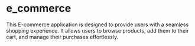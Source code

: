 # e_commerce
This E-commerce application is designed to provide users with a seamless shopping experience. It allows users to browse products, add them to their cart, and manage their purchases effortlessly.
